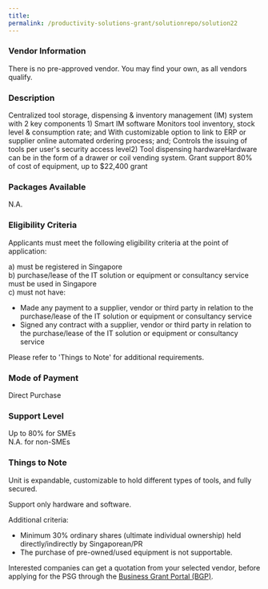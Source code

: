 ```yaml
---
title: 
permalink: /productivity-solutions-grant/solutionrepo/solution22
---
```


### Vendor Information
There is no pre-approved vendor. You may find your own, as all vendors qualify.

### Description

Centralized tool storage, dispensing & inventory management (IM) system with 2 key components 1) Smart IM software Monitors tool inventory, stock level & consumption rate; and With customizable option to link to ERP or supplier online automated ordering process; and; Controls the issuing of tools per user's security access level2) Tool dispensing hardwareHardware can be in the form of a drawer or coil vending system.  Grant support 80% of cost of equipment, up to $22,400 grant

### Packages Available

N.A.

### Eligibility Criteria

Applicants must meet the following eligibility criteria at the point of application:

a) must be registered in Singapore <br>
b) purchase/lease of the IT solution or equipment or consultancy service must be used in Singapore <br>
c) must not have:
- Made any payment to a supplier, vendor or third party in relation to the purchase/lease of the IT solution or equipment or consultancy service
- Signed any contract with a supplier, vendor or third party in relation to the purchase/lease of the IT solution or equipment or consultancy service

Please refer to 'Things to Note' for additional requirements.

### Mode of Payment
Direct Purchase

### Support Level
Up to 80% for SMEs <br>
N.A. for non-SMEs

### Things to Note
Unit is expandable, customizable to hold different types of tools, and fully secured. 

Support only hardware and software.

Additional criteria:
- Minimum 30% ordinary shares (ultimate individual ownership) held directly/indirectly by Singaporean/PR
- The purchase of pre-owned/used equipment is not supportable.

Interested companies can get a quotation from your selected vendor, before applying for the PSG through the <a target='_blank' href='https://www.businessgrants.gov.sg/'>Business Grant Portal (BGP)</a>.
